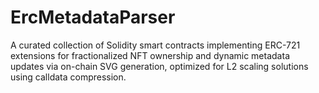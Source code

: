 # ErcMetadataParser
A curated collection of Solidity smart contracts implementing ERC-721 extensions for fractionalized NFT ownership and dynamic metadata updates via on-chain SVG generation, optimized for L2 scaling solutions using calldata compression.
